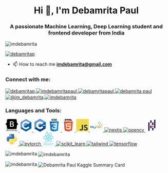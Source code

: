 <h1 align="center">Hi 👋, I'm Debamrita Paul</h1>
<h3 align="center">A passionate Machine Learning, Deep Learning student and frontend developer from India</h3>

<p align="left"><img src="https://komarev.com/ghpvc/?username=imdebamrita&label=Profile%20views&color=0e75b6&style=flat" alt="imdebamrita" /></p>

<p align="left">
    <a href="https://twitter.com/debamritap" target="blank"><img src="https://img.shields.io/twitter/follow/debamritap?logo=twitter&style=for-the-badge" alt="debamritap" /></a>
</p>

- 📫 How to reach me **imdebamrita@gmail.com**

<h3 align="left">Connect with me:</h3>
<p align="left">
    <a href="https://twitter.com/debamritap" target="blank">
        <img align="center" src="https://raw.githubusercontent.com/rahuldkjain/github-profile-readme-generator/master/src/images/icons/Social/twitter.svg" alt="debamritap" height="30" width="40" />
    </a>
    <a href="https://linkedin.com/in/imdebamritapaul" target="blank">
        <img align="center" src="https://raw.githubusercontent.com/rahuldkjain/github-profile-readme-generator/master/src/images/icons/Social/linked-in-alt.svg" alt="imdebamritapaul" height="30" width="40" />
    </a>
    <a href="https://kaggle.com/debamritapaul" target="blank">
        <img align="center" src="https://raw.githubusercontent.com/rahuldkjain/github-profile-readme-generator/master/src/images/icons/Social/kaggle.svg" alt="debamritapaul" height="30" width="40" />
    </a>
    <a href="https://www.youtube.com/c/debamrita paul" target="blank">
        <img align="center" src="https://raw.githubusercontent.com/rahuldkjain/github-profile-readme-generator/master/src/images/icons/Social/youtube.svg" alt="debamrita paul" height="30" width="40" />
    </a>
    <a href="https://www.hackerrank.com/@im_debamrita" target="blank">
        <img align="center" src="https://raw.githubusercontent.com/rahuldkjain/github-profile-readme-generator/master/src/images/icons/Social/hackerrank.svg" alt="@im_debamrita" height="30" width="40" />
    </a>
    <a href="https://www.leetcode.com/imdebamrita" target="blank">
        <img align="center" src="https://raw.githubusercontent.com/rahuldkjain/github-profile-readme-generator/master/src/images/icons/Social/leet-code.svg" alt="imdebamrita" height="30" width="40" />
    </a>
</p>

<h3 align="left">Languages and Tools:</h3>
<p align="left">
    <a href="https://getbootstrap.com" target="_blank" rel="noreferrer"> <img src="https://raw.githubusercontent.com/devicons/devicon/master/icons/bootstrap/bootstrap-plain-wordmark.svg" alt="bootstrap" width="40" height="40" /> </a>
    <a href="https://www.cprogramming.com/" target="_blank" rel="noreferrer"> <img src="https://raw.githubusercontent.com/devicons/devicon/master/icons/c/c-original.svg" alt="c" width="40" height="40" /> </a>
    <a href="https://www.w3schools.com/cpp/" target="_blank" rel="noreferrer"> <img src="https://raw.githubusercontent.com/devicons/devicon/master/icons/cplusplus/cplusplus-original.svg" alt="cplusplus" width="40" height="40" /> </a>
    <a href="https://www.w3schools.com/css/" target="_blank" rel="noreferrer"> <img src="https://raw.githubusercontent.com/devicons/devicon/master/icons/css3/css3-original-wordmark.svg" alt="css3" width="40" height="40" /> </a>
    <a href="https://www.w3.org/html/" target="_blank" rel="noreferrer"> <img src="https://raw.githubusercontent.com/devicons/devicon/master/icons/html5/html5-original-wordmark.svg" alt="html5" width="40" height="40" /> </a>
    <a href="https://developer.mozilla.org/en-US/docs/Web/JavaScript" target="_blank" rel="noreferrer">
        <img src="https://raw.githubusercontent.com/devicons/devicon/master/icons/javascript/javascript-original.svg" alt="javascript" width="40" height="40" />
    </a>
    <a href="https://www.mysql.com/" target="_blank" rel="noreferrer"> <img src="https://raw.githubusercontent.com/devicons/devicon/master/icons/mysql/mysql-original-wordmark.svg" alt="mysql" width="40" height="40" /> </a>
    <a href="https://nextjs.org/" target="_blank" rel="noreferrer"> <img src="https://cdn.worldvectorlogo.com/logos/nextjs-2.svg" alt="nextjs" width="40" height="40" /> </a>
    <a href="https://opencv.org/" target="_blank" rel="noreferrer"> <img src="https://www.vectorlogo.zone/logos/opencv/opencv-icon.svg" alt="opencv" width="40" height="40" /> </a>
    <a href="https://pandas.pydata.org/" target="_blank" rel="noreferrer">
        <img src="https://raw.githubusercontent.com/devicons/devicon/2ae2a900d2f041da66e950e4d48052658d850630/icons/pandas/pandas-original.svg" alt="pandas" width="40" height="40" />
    </a>
    <a href="https://www.python.org" target="_blank" rel="noreferrer"> <img src="https://raw.githubusercontent.com/devicons/devicon/master/icons/python/python-original.svg" alt="python" width="40" height="40" /> </a>
    <a href="https://pytorch.org/" target="_blank" rel="noreferrer"> <img src="https://www.vectorlogo.zone/logos/pytorch/pytorch-icon.svg" alt="pytorch" width="40" height="40" /> </a>
    <a href="https://reactjs.org/" target="_blank" rel="noreferrer"> <img src="https://raw.githubusercontent.com/devicons/devicon/master/icons/react/react-original-wordmark.svg" alt="react" width="40" height="40" /> </a>
    <a href="https://scikit-learn.org/" target="_blank" rel="noreferrer"> <img src="https://upload.wikimedia.org/wikipedia/commons/0/05/Scikit_learn_logo_small.svg" alt="scikit_learn" width="40" height="40" /> </a>
    <a href="https://tailwindcss.com/" target="_blank" rel="noreferrer"> <img src="https://www.vectorlogo.zone/logos/tailwindcss/tailwindcss-icon.svg" alt="tailwind" width="40" height="40" /> </a>
    <a href="https://www.tensorflow.org" target="_blank" rel="noreferrer"> <img src="https://www.vectorlogo.zone/logos/tensorflow/tensorflow-icon.svg" alt="tensorflow" width="40" height="40" /> </a>
</p>

<p><img align="left" src="https://github-readme-stats.vercel.app/api/top-langs?username=imdebamrita&show_icons=true&locale=en&layout=compact" alt="imdebamrita" /></p>

<p>&nbsp;<img align="center" src="https://github-readme-stats.vercel.app/api?username=imdebamrita&show_icons=true&locale=en" alt="imdebamrita" /></p>

<p><img align="left" src="https://github-readme-streak-stats.herokuapp.com/?user=imdebamrita&" alt="imdebamrita" /></p>
<p>&nbsp;<img align="center" src="https://kaggle-card.chienhsiang-hung.eu.org/api/svg?debamritapaul" alt="Debamrita Paul Kaggle Summary Card" style="width: 40%; min-width: 400px;"></p>
